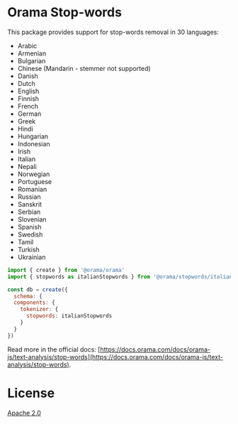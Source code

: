 # Orama Stop-words

This package provides support for stop-words removal in 30 languages:

- Arabic
- Armenian
- Bulgarian
- Chinese (Mandarin - stemmer not supported)
- Danish
- Dutch
- English
- Finnish
- French
- German
- Greek
- Hindi
- Hungarian
- Indonesian
- Irish
- Italian
- Nepali
- Norwegian
- Portuguese
- Romanian
- Russian
- Sanskrit
- Serbian
- Slovenian
- Spanish
- Swedish
- Tamil
- Turkish
- Ukrainian

```js
import { create } from '@orama/orama'
import { stopwords as italianStopwords } from '@orama/stopwords/italian'

const db = create({
  schema: {
  components: {
    tokenizer: {
      stopwords: italianStopwords
    }
  }
})
```

Read more in the official docs: [https://docs.orama.com/docs/orama-js/text-analysis/stop-words](https://docs.orama.com/docs/orama-js/text-analysis/stop-words).

# License

[Apache 2.0](/LICENSE.md)
